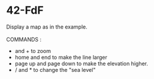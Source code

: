 42-FdF
======

Display a map as in the example.<br />
<br />
COMMANDS :<br />
- and + to zoom<br />
- home and end to make the line larger<br />
- page up and page down to make the elevation higher.<br />
- / and * to change the "sea level"<br />
